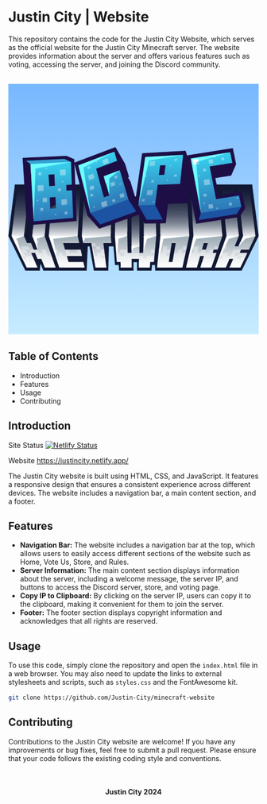 # Justin City | Website

This repository contains the code for the Justin City Website, which serves as the official website for the Justin City Minecraft server. The website provides information about the server and offers various features such as voting, accessing the server, and joining the Discord community.

<br>
<img src="logo.png">
<br>

## Table of Contents
- Introduction
- Features
- Usage
- Contributing


## Introduction
Site Status [![Netlify Status](https://api.netlify.com/api/v1/badges/e46d83cd-4dbc-4575-8c7b-265bd2ab0ebf/deploy-status)](https://app.netlify.com/sites/justincity/deploys)

Website https://justincity.netlify.app/ 

The Justin City website is built using HTML, CSS, and JavaScript. It features a responsive design that ensures a consistent experience across different devices. The website includes a navigation bar, a main content section, and a footer.

## Features

- <b>Navigation Bar:</b> The website includes a navigation bar at the top, which allows users to easily access different sections of the website such as Home, Vote Us, Store, and Rules.
- <b>Server Information:</b> The main content section displays information about the server, including a welcome message, the server IP, and buttons to access the Discord server, store, and voting page.
- <b>Copy IP to Clipboard:</b> By clicking on the server IP, users can copy it to the clipboard, making it convenient for them to join the server.
- <b>Footer:</b> The footer section displays copyright information and acknowledges that all rights are reserved.

## Usage

To use this code, simply clone the repository and open the `index.html` file in a web browser. You may also need to update the links to external stylesheets and scripts, such as `styles.css` and the FontAwesome kit.

```bash
git clone https://github.com/Justin-City/minecraft-website
``` 

## Contributing

Contributions to the Justin City website are welcome! If you have any improvements or bug fixes, feel free to submit a pull request. Please ensure that your code follows the existing coding style and conventions. 

<br>

<div align="center">
	<h4>Justin City 2024</h4>
</div>	
